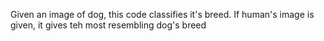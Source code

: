 Given an image of dog, this code classifies it's breed. If human's image is given, it gives teh most resembling dog's breed
